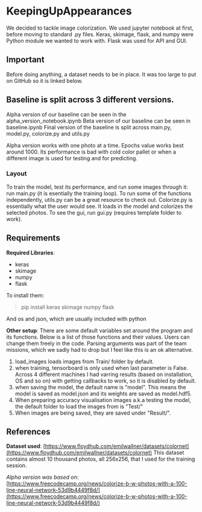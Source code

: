 # KeepingUpAppearances

We decided to tackle image colorization.
We used jupyter notebook at first, before moving to standard .py files.
Keras, skimage, flask, and numpy were Python module we wanted to work with.
Flask was used for API and GUI.

## Important

Before doing anything, a dataset needs to be in place.
It was too large to put on GitHub so it is linked below.

## Baseline is split across 3 different versions.

Alpha version of our baseline can be seen in the alpha_version_notebook.ipynb
Beta version of our baseline can be seen in baseline.ipynb
Final version of the baseline is split across main.py, model.py, colorize.py and utils.py

Alpha version works with one photo at a time. Epochs value works best around 1000.
Its performance is bad with cold color pallet or when a different image is used for testing and for predicting.

### Layout

To train the model, test its performance, and run some images through it: run main.py (it is esentially the training loop).
To run some of the functions independently, utils.py can be a great resource to check out.
Colorize.py is essentially what the user would see. It loads in the model and colorizes the selected photos.
To see the gui, run gui.py (requires template folder to work).

## Requirements

**Required Libraries**:

- keras
- skimage
- numpy
- flask

To install them:
> pip install keras skimage numpy flask

And os and json, which are usually included with python

**Other setup**:
There are some default variables set around the program and its functions. Below is a list of those functions and their values. Users can change them freely in the code. Parsing arguments was part of the team missions, which we sadly had to drop but I feel like this is an ok alternative.

1. load_images loads images from Train/ folder by default.
2. when training, tensorboard is only used when last parameter is False. Across 4 different machines I had varring results (based on installation, OS and so on) with getting callbacks to work, so it is disabled by default.
3. when saving the model, the default name is "model". This means the model is saved as model.json and its weights are saved as model.hdf5.
4. When preparing accuracy visualisation images a.k.a testing the model, the default folder to load the images from is "Test/"
5. When images are being saved, they are saved under "Result/".

## References

**Dataset used**:
[https://www.floydhub.com/emilwallner/datasets/colornet](https://www.floydhub.com/emilwallner/datasets/colornet)
This dataset contains almost 10 thousand photos, all 256x256, that I used for the training session.

*Alpha version was based on*:
[https://www.freecodecamp.org/news/colorize-b-w-photos-with-a-100-line-neural-network-53d9b4449f8d/](https://www.freecodecamp.org/news/colorize-b-w-photos-with-a-100-line-neural-network-53d9b4449f8d/)
